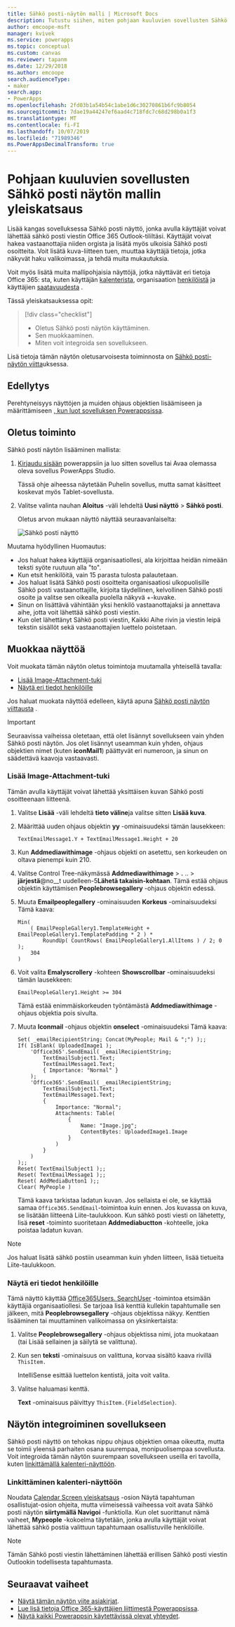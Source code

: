 ```yaml
---
title: Sähkö posti-näytön malli | Microsoft Docs
description: Tutustu siihen, miten pohjaan kuuluvien sovellusten Sähkö posti näytön malli toimii, ja laajenna näyttöä omiin käyttö tapauksiisi
author: emcoope-msft
manager: kvivek
ms.service: powerapps
ms.topic: conceptual
ms.custom: canvas
ms.reviewer: tapanm
ms.date: 12/29/2018
ms.author: emcoope
search.audienceType:
- maker
search.app:
- PowerApps
ms.openlocfilehash: 2fd03b1a54b54c1abe1d6c30270861b6fc9b8054
ms.sourcegitcommit: 7dae19a44247ef6aad4c718fdc7c68d298b0a1f3
ms.translationtype: MT
ms.contentlocale: fi-FI
ms.lasthandoff: 10/07/2019
ms.locfileid: "71989346"
ms.PowerAppsDecimalTransform: true
---
```

# <a name="overview-of-the-email-screen-template-for-canvas-apps"></a>Pohjaan kuuluvien sovellusten Sähkö posti näytön mallin yleiskatsaus

Lisää kangas sovelluksessa Sähkö posti näyttö, jonka avulla käyttäjät voivat lähettää sähkö posti viestin Office 365 Outlook-tililtäsi. Käyttäjät voivat hakea vastaanottajia niiden orgista ja lisätä myös ulkoisia Sähkö posti osoitteita. Voit lisätä kuva-liitteen tuen, muuttaa käyttäjä tietoja, jotka näkyvät haku valikoimassa, ja tehdä muita mukautuksia.

Voit myös lisätä muita mallipohjaisia näyttöjä, jotka näyttävät eri tietoja Office 365: sta, kuten käyttäjän [kalenterista](calendar-screen-overview.md), organisaation [henkilöistä](people-screen-overview.md) ja käyttäjien [saatavuudesta](meeting-screen-overview.md) .

Tässä yleiskatsauksessa opit:
> [!div class="checklist"]
> * Oletus Sähkö posti näytön käyttäminen.
> * Sen muokkaaminen.
> * Miten voit integroida sen sovellukseen.

Lisä tietoja tämän näytön oletusarvoisesta toiminnosta on [Sähkö posti-näytön viitta](email-screen-reference.md)uksessa.

## <a name="prerequisite"></a>Edellytys

Perehtyneisyys näyttöjen ja muiden ohjaus objektien lisäämiseen ja määrittämiseen [, kun luot sovelluksen Powerappsissa](../data-platform-create-app-scratch.md).

## <a name="default-functionality"></a>Oletus toiminto

Sähkö posti näytön lisääminen mallista:

1. [Kirjaudu sisään](http://web.powerapps.com?utm_source=padocs&utm_medium=linkinadoc&utm_campaign=referralsfromdoc) powerappsiin ja luo sitten sovellus tai Avaa olemassa oleva sovellus PowerApps Studio.

    Tässä ohje aiheessa näytetään Puhelin sovellus, mutta samat käsitteet koskevat myös Tablet-sovellusta.

1. Valitse valinta nauhan **Aloitus** -väli lehdeltä **Uusi näyttö** > **Sähkö posti**.

    Oletus arvon mukaan näyttö näyttää seuraavanlaiselta:

    ![Sähkö posti näyttö](media/email-screen/email-screen-full.png)

Muutama hyödyllinen Huomautus:

* Jos haluat hakea käyttäjiä organisaatiollesi, ala kirjoittaa heidän nimeään teksti syöte ruutuun alla "to".
* Kun etsit henkilöitä, vain 15 parasta tulosta palautetaan.
* Jos haluat lisätä Sähkö posti osoitteita organisaatiosi ulkopuolisille Sähkö posti vastaanottajille, kirjoita täydellinen, kelvollinen Sähkö posti osoite ja valitse sen oikealla puolella näkyvä +-kuvake.
* Sinun on lisättävä vähintään yksi henkilö vastaanottajaksi ja annettava aihe, jotta voit lähettää sähkö posti viestin.
* Kun olet lähettänyt Sähkö posti viestin, Kaikki Aihe rivin ja viestin leipä tekstin sisällöt sekä vastaanottajien luettelo poistetaan.

## <a name="modify-the-screen"></a>Muokkaa näyttöä

Voit muokata tämän näytön oletus toimintoja muutamalla yhteisellä tavalla:

* [Lisää Image-Attachment-tuki](email-screen-overview.md#add-image-attachment-support)
* [Näytä eri tiedot henkilöille](email-screen-overview.md#show-different-data-for-people)

Jos haluat muokata näyttöä edelleen, käytä apuna [Sähkö posti näytön viittausta](./email-screen-reference.md) .

> [!IMPORTANT]
> Seuraavissa vaiheissa oletetaan, että olet lisännyt sovellukseen vain yhden Sähkö posti näytön. Jos olet lisännyt useamman kuin yhden, ohjaus objektien nimet (kuten **iconMail1**) päättyvät eri numeroon, ja sinun on säädettävä kaavoja vastaavasti.

### <a name="add-image-attachment-support"></a>Lisää Image-Attachment-tuki

Tämän avulla käyttäjät voivat lähettää yksittäisen kuvan Sähkö posti osoitteenaan liitteenä.

1. Valitse **Lisää** -väli lehdeltä **tieto väline**ja valitse sitten **Lisää kuva**.
1. Määrittää uuden ohjaus objektin **yy** -ominaisuudeksi tämän lausekkeen:

    `TextEmailMessage1.Y + TextEmailMessage1.Height + 20`
    
1. Kun **Addmediawithimage** -ohjaus objekti on asetettu, sen korkeuden on oltava pienempi kuin 210.
1. Valitse Control Tree-näkymässä **Addmediawithimage** >  **.** ..  > **järjestä**@no__t uudelleen-5**Lähetä takaisin-kohtaan**.
   Tämä estää ohjaus objektin käyttämisen **Peoplebrowsegallery** -ohjaus objektin edessä.
1. Muuta **Emailpeoplegallery** -ominaisuuden **Korkeus** -ominaisuudeksi Tämä kaava:

    ```powerapps-comma
    Min( 
        ( EmailPeopleGallery1.TemplateHeight + EmailPeopleGallery1.TemplatePadding * 2 ) *
            RoundUp( CountRows( EmailPeopleGallery1.AllItems ) / 2; 0 ); 
        304
    )
    ```

1. Voit valita **Emalyscrollery** -kohteen **Showscrollbar** -ominaisuudeksi tämän lausekkeen:

    ```EmailPeopleGallery1.Height >= 304```
    
    Tämä estää enimmäiskorkeuden työntämästä **Addmediawithimage** -ohjaus objektia pois sivulta.
    
1. Muuta **Iconmail** -ohjaus objektin **onselect** -ominaisuudeksi Tämä kaava:

    ```powerapps-comma
    Set( _emailRecipientString; Concat(MyPeople; Mail & ";") );;
    If( IsBlank( UploadedImage1 );
        'Office365'.SendEmail( _emailRecipientString; 
            TextEmailSubject1.Text; 
            TextEmailMessage1.Text; 
            { Importance: "Normal" }
        );
        'Office365'.SendEmail( _emailRecipientString; 
            TextEmailSubject1.Text; 
            TextEmailMessage1.Text; 
            {
                Importance: "Normal";
                Attachments: Table(
                    {
                        Name: "Image.jpg"; 
                        ContentBytes: UploadedImage1.Image
                    }
                )
            }
        )
    );;
    Reset( TextEmailSubject1 );;
    Reset( TextEmailMessage1 );;
    Reset( AddMediaButton1 );;
    Clear( MyPeople )
    ```
    
    Tämä kaava tarkistaa ladatun kuvan. Jos sellaista ei ole, se käyttää samaa `Office365.SendEmail`-toimintoa kuin ennen. Jos kuvassa on kuva, se lisätään liitteenä Liite-taulukkoon.
    Kun sähkö posti viesti on lähetetty, lisä **reset** -toiminto suoritetaan **Addmediabuctton** -kohteelle, joka poistaa ladatun kuvan.
> [!NOTE]
> Jos haluat lisätä sähkö postiin useamman kuin yhden liitteen, lisää tietueita Liite-taulukkoon.

### <a name="show-different-data-for-people"></a>Näytä eri tiedot henkilöille

Tämä näyttö käyttää [Office365Users. SearchUser](https://docs.microsoft.com/connectors/office365users/#searchuser) -toimintoa etsimään käyttäjiä organisaatiollesi. Se tarjoaa lisä kenttiä kullekin tapahtumalle sen jälkeen, mitä **Peoplebrowsegallery** -ohjaus objektissa näkyy. Kenttien lisääminen tai muuttaminen valikoimassa on yksinkertaista:

1. Valitse **Peoplebrowsegallery** -ohjaus objektissa nimi, jota muokataan (tai Lisää sellainen ja säilytä se valittuna).

1. Kun sen **teksti** -ominaisuus on valittuna, korvaa sisältö kaava rivillä `ThisItem.`

    IntelliSense esittää luettelon kentistä, joita voit valita.

1. Valitse haluamasi kenttä.

    **Text** -ominaisuus päivittyy `ThisItem.{FieldSelection}`.

## <a name="integrate-the-screen-into-an-app"></a>Näytön integroiminen sovellukseen

Sähkö posti näyttö on tehokas nippu ohjaus objektien omaa oikeutta, mutta se toimii yleensä parhaiten osana suurempaa, monipuolisempaa sovellusta. Voit integroida tämän näytön suurempaan sovellukseen useilla eri tavoilla, kuten [linkittämällä kalenteri-näyttöön](email-screen-overview.md#linking-to-the-calendar-screen).

### <a name="linking-to-the-calendar-screen"></a>Linkittäminen kalenteri-näyttöön

Noudata [Calendar Screen yleiskatsaus](./calendar-screen-overview.md#show-event-attendees) -osion Näytä tapahtuman osallistujat-osion ohjeita, mutta viimeisessä vaiheessa voit avata Sähkö posti näytön **siirtymällä Navigoi** -funktiolla. Kun olet suorittanut nämä vaiheet, **Mypeople** -kokoelma täytetään, jonka avulla käyttäjät voivat lähettää sähkö postia valittuun tapahtumaan osallistuville henkilöille.

> [!NOTE]
> Tämän Sähkö posti viestin lähettäminen lähettää erillisen Sähkö posti viestin Outlookin todellisesta tapahtumasta.

## <a name="next-steps"></a>Seuraavat vaiheet

* [Näytä tämän näytön viite asiakirjat](./email-screen-reference.md).
* [Lue lisä tietoja Office 365-käyttäjien liittimestä Powerappsissa](../connections/connection-office365-users.md).
* [Näytä kaikki Powerappsin käytettävissä olevat yhteydet](../connections-list.md).